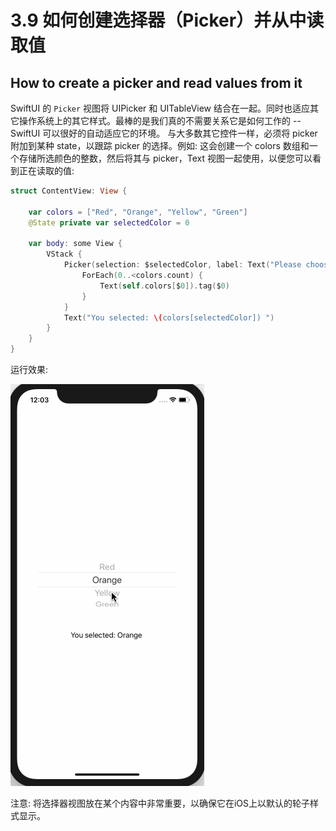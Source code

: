 # 3.9 如何创建选择器（Picker）并从中读取值

## How to create a picker and read values from it

SwiftUI 的 `Picker` 视图将 UIPicker 和 UITableView 结合在一起。同时也适应其它操作系统上的其它样式。最棒的是我们真的不需要关系它是如何工作的 -- SwiftUI 可以很好的自动适应它的环境。 与大多数其它控件一样，必须将 picker 附加到某种 state，以跟踪 picker 的选择。例如: 这会创建一个 colors 数组和一个存储所选颜色的整数，然后将其与 picker，Text 视图一起使用，以便您可以看到正在读取的值:

```swift
struct ContentView: View {

    var colors = ["Red", "Orange", "Yellow", "Green"]
    @State private var selectedColor = 0

    var body: some View {
        VStack {
            Picker(selection: $selectedColor, label: Text("Please choose a color")) {
                ForEach(0..<colors.count) {
                    Text(self.colors[$0]).tag($0)
                }
            }
            Text("You selected: \(colors[selectedColor]) ")
        }
    }
}
```

运行效果:

![](../.gitbook/assets/picker_select_color.gif)

注意: 将选择器视图放在某个内容中非常重要，以确保它在iOS上以默认的轮子样式显示。

